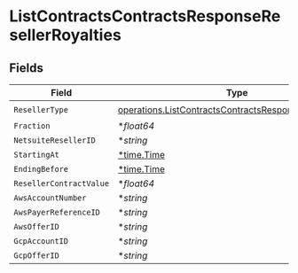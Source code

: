 # ListContractsContractsResponseResellerRoyalties


## Fields

| Field                                                                                                                          | Type                                                                                                                           | Required                                                                                                                       | Description                                                                                                                    |
| ------------------------------------------------------------------------------------------------------------------------------ | ------------------------------------------------------------------------------------------------------------------------------ | ------------------------------------------------------------------------------------------------------------------------------ | ------------------------------------------------------------------------------------------------------------------------------ |
| `ResellerType`                                                                                                                 | [operations.ListContractsContractsResponseResellerType](../../models/operations/listcontractscontractsresponseresellertype.md) | :heavy_check_mark:                                                                                                             | N/A                                                                                                                            |
| `Fraction`                                                                                                                     | **float64*                                                                                                                     | :heavy_minus_sign:                                                                                                             | N/A                                                                                                                            |
| `NetsuiteResellerID`                                                                                                           | **string*                                                                                                                      | :heavy_minus_sign:                                                                                                             | N/A                                                                                                                            |
| `StartingAt`                                                                                                                   | [*time.Time](https://pkg.go.dev/time#Time)                                                                                     | :heavy_minus_sign:                                                                                                             | N/A                                                                                                                            |
| `EndingBefore`                                                                                                                 | [*time.Time](https://pkg.go.dev/time#Time)                                                                                     | :heavy_minus_sign:                                                                                                             | N/A                                                                                                                            |
| `ResellerContractValue`                                                                                                        | **float64*                                                                                                                     | :heavy_minus_sign:                                                                                                             | N/A                                                                                                                            |
| `AwsAccountNumber`                                                                                                             | **string*                                                                                                                      | :heavy_minus_sign:                                                                                                             | N/A                                                                                                                            |
| `AwsPayerReferenceID`                                                                                                          | **string*                                                                                                                      | :heavy_minus_sign:                                                                                                             | N/A                                                                                                                            |
| `AwsOfferID`                                                                                                                   | **string*                                                                                                                      | :heavy_minus_sign:                                                                                                             | N/A                                                                                                                            |
| `GcpAccountID`                                                                                                                 | **string*                                                                                                                      | :heavy_minus_sign:                                                                                                             | N/A                                                                                                                            |
| `GcpOfferID`                                                                                                                   | **string*                                                                                                                      | :heavy_minus_sign:                                                                                                             | N/A                                                                                                                            |
